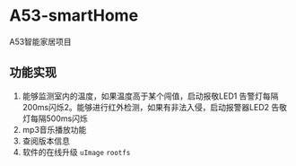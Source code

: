 # A53-smartHome
A53智能家居项目
## 功能实现
1. 能够监测室内的温度，如果温度高于某个闯值，启动报敬LED1 告警灯每隔200ms闪烁2。能够进行红外检测，如果有非法入侵，启动报警器LED2 告敬灯每隔500ms闪烁
3. mp3音乐播放功能
4. 查阅版本信息
5. 软件的在线升级 `uImage` `rootfs`
